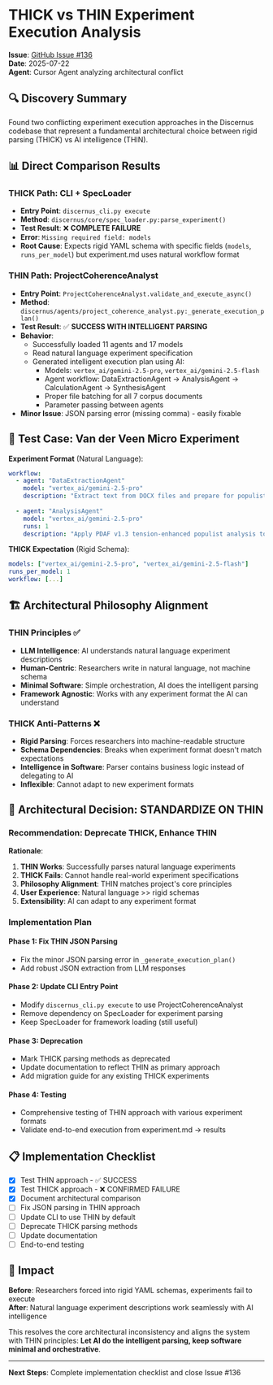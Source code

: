 # THICK vs THIN Experiment Execution Analysis

**Issue**: [GitHub Issue #136](https://github.com/discernus/discernus/issues/136)  
**Date**: 2025-07-22  
**Agent**: Cursor Agent analyzing architectural conflict

## 🔍 Discovery Summary

Found two conflicting experiment execution approaches in the Discernus codebase that represent a fundamental architectural choice between rigid parsing (THICK) vs AI intelligence (THIN).

## 📊 Direct Comparison Results

### THICK Path: CLI + SpecLoader
- **Entry Point**: `discernus_cli.py execute`
- **Method**: `discernus/core/spec_loader.py:parse_experiment()`
- **Test Result**: ❌ **COMPLETE FAILURE**
- **Error**: `Missing required field: models`
- **Root Cause**: Expects rigid YAML schema with specific fields (`models`, `runs_per_model`) but experiment.md uses natural workflow format

### THIN Path: ProjectCoherenceAnalyst  
- **Entry Point**: `ProjectCoherenceAnalyst.validate_and_execute_async()`
- **Method**: `discernus/agents/project_coherence_analyst.py:_generate_execution_plan()`
- **Test Result**: ✅ **SUCCESS WITH INTELLIGENT PARSING**
- **Behavior**: 
  - Successfully loaded 11 agents and 17 models
  - Read natural language experiment specification
  - Generated intelligent execution plan using AI:
    - Models: `vertex_ai/gemini-2.5-pro`, `vertex_ai/gemini-2.5-flash`
    - Agent workflow: DataExtractionAgent → AnalysisAgent → CalculationAgent → SynthesisAgent
    - Proper file batching for all 7 corpus documents
    - Parameter passing between agents
- **Minor Issue**: JSON parsing error (missing comma) - easily fixable

## 🧪 Test Case: Van der Veen Micro Experiment

**Experiment Format** (Natural Language):
```yaml
workflow:
  - agent: "DataExtractionAgent"
    model: "vertex_ai/gemini-2.5-pro"
    description: "Extract text from DOCX files and prepare for populist analysis"
    
  - agent: "AnalysisAgent"
    model: "vertex_ai/gemini-2.5-pro"
    runs: 1
    description: "Apply PDAF v1.3 tension-enhanced populist analysis to each text"
```

**THICK Expectation** (Rigid Schema):
```yaml
models: ["vertex_ai/gemini-2.5-pro", "vertex_ai/gemini-2.5-flash"]
runs_per_model: 1
workflow: [...]
```

## 🏗️ Architectural Philosophy Alignment

### THIN Principles ✅
- **LLM Intelligence**: AI understands natural language experiment descriptions
- **Human-Centric**: Researchers write in natural language, not machine schema
- **Minimal Software**: Simple orchestration, AI does the intelligent parsing
- **Framework Agnostic**: Works with any experiment format the AI can understand

### THICK Anti-Patterns ❌
- **Rigid Parsing**: Forces researchers into machine-readable structure
- **Schema Dependencies**: Breaks when experiment format doesn't match expectations
- **Intelligence in Software**: Parser contains business logic instead of delegating to AI
- **Inflexible**: Cannot adapt to new experiment formats

## 🎯 Architectural Decision: STANDARDIZE ON THIN

### Recommendation: Deprecate THICK, Enhance THIN

**Rationale**:
1. **THIN Works**: Successfully parses natural language experiments
2. **THICK Fails**: Cannot handle real-world experiment specifications
3. **Philosophy Alignment**: THIN matches project's core principles
4. **User Experience**: Natural language >> rigid schemas
5. **Extensibility**: AI can adapt to any experiment format

### Implementation Plan

#### Phase 1: Fix THIN JSON Parsing
- Fix the minor JSON parsing error in `_generate_execution_plan()`
- Add robust JSON extraction from LLM responses

#### Phase 2: Update CLI Entry Point
- Modify `discernus_cli.py execute` to use ProjectCoherenceAnalyst
- Remove dependency on SpecLoader for experiment parsing
- Keep SpecLoader for framework loading (still useful)

#### Phase 3: Deprecation
- Mark THICK parsing methods as deprecated
- Update documentation to reflect THIN as primary approach
- Add migration guide for any existing THICK experiments

#### Phase 4: Testing
- Comprehensive testing of THIN approach with various experiment formats
- Validate end-to-end execution from experiment.md → results

## 📋 Implementation Checklist

- [x] Test THIN approach - ✅ SUCCESS
- [x] Test THICK approach - ❌ CONFIRMED FAILURE  
- [x] Document architectural comparison
- [ ] Fix JSON parsing in THIN approach
- [ ] Update CLI to use THIN by default
- [ ] Deprecate THICK parsing methods
- [ ] Update documentation
- [ ] End-to-end testing

## 🎉 Impact

**Before**: Researchers forced into rigid YAML schemas, experiments fail to execute  
**After**: Natural language experiment descriptions work seamlessly with AI intelligence

This resolves the core architectural inconsistency and aligns the system with THIN principles: **Let AI do the intelligent parsing, keep software minimal and orchestrative**.

---

**Next Steps**: Complete implementation checklist and close Issue #136 